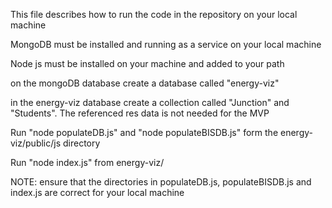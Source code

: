 This file describes how to run the code in the repository on your local machine

MongoDB must be installed and running as a service on your local machine

Node js must be installed on your machine and added to your path

on the mongoDB database create a database called "energy-viz"

in the energy-viz database create a collection called "Junction" and "Students". The referenced res data is not needed for the MVP

Run "node populateDB.js" and "node populateBISDB.js" form the energy-viz/public/js directory

Run "node index.js" from energy-viz/

NOTE: ensure that the directories in populateDB.js, populateBISDB.js and index.js are correct for your local machine 



